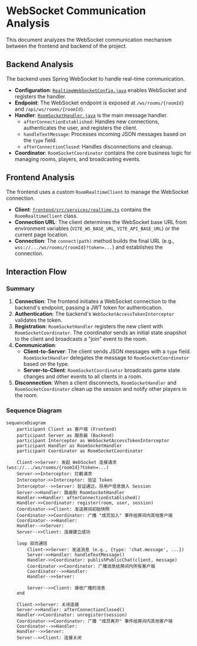 # WebSocket Communication Analysis

This document analyzes the WebSocket communication mechanism between the frontend and backend of the project.

## Backend Analysis

The backend uses Spring WebSocket to handle real-time communication.

- **Configuration**: [`RealtimeWebSocketConfig.java`](../backend/src/main/java/com/aisocialgame/backend/realtime/RealtimeWebSocketConfig.java) enables WebSocket and registers the handler.
- **Endpoint**: The WebSocket endpoint is exposed at `/ws/rooms/{roomId}` and `/api/ws/rooms/{roomId}`.
- **Handler**: [`RoomSocketHandler.java`](../backend/src/main/java/com/aisocialgame/backend/realtime/RoomSocketHandler.java) is the main message handler.
    - `afterConnectionEstablished`: Handles new connections, authenticates the user, and registers the client.
    - `handleTextMessage`: Processes incoming JSON messages based on the `type` field.
    - `afterConnectionClosed`: Handles disconnections and cleanup.
- **Coordinator**: `RoomSocketCoordinator` contains the core business logic for managing rooms, players, and broadcasting events.

## Frontend Analysis

The frontend uses a custom `RoomRealtimeClient` to manage the WebSocket connection.

- **Client**: [`frontend/src/services/realtime.ts`](../frontend/src/services/realtime.ts) contains the `RoomRealtimeClient` class.
- **Connection URL**: The client determines the WebSocket base URL from environment variables (`VITE_WS_BASE_URL`, `VITE_API_BASE_URL`) or the current page location.
- **Connection**: The `connect(path)` method builds the final URL (e.g., `wss://.../ws/rooms/{roomId}?token=...`) and establishes the connection.

## Interaction Flow

### Summary

1.  **Connection**: The frontend initiates a WebSocket connection to the backend's endpoint, passing a JWT token for authentication.
2.  **Authentication**: The backend's `WebSocketAccessTokenInterceptor` validates the token.
3.  **Registration**: `RoomSocketHandler` registers the new client with `RoomSocketCoordinator`. The coordinator sends an initial state snapshot to the client and broadcasts a "join" event to the room.
4.  **Communication**:
    - **Client-to-Server**: The client sends JSON messages with a `type` field. `RoomSocketHandler` delegates the message to `RoomSocketCoordinator` based on the type.
    - **Server-to-Client**: `RoomSocketCoordinator` broadcasts game state changes and other events to all clients in a room.
5.  **Disconnection**: When a client disconnects, `RoomSocketHandler` and `RoomSocketCoordinator` clean up the session and notify other players in the room.

### Sequence Diagram

```mermaid
sequenceDiagram
    participant Client as 客户端 (Frontend)
    participant Server as 服务器 (Backend)
    participant Interceptor as WebSocketAccessTokenInterceptor
    participant Handler as RoomSocketHandler
    participant Coordinator as RoomSocketCoordinator

    Client->>Server: 发起 WebSocket 连接请求 (wss://.../ws/rooms/{roomId}?token=...)
    Server->>Interceptor: 拦截请求
    Interceptor->>Interceptor: 验证 Token
    Interceptor-->>Server: 验证通过，将用户信息放入 Session
    Server->>Handler: 路由到 RoomSocketHandler
    Handler->>Handler: afterConnectionEstablished()
    Handler->>Coordinator: register(room, user, session)
    Coordinator->>Client: 发送房间初始快照
    Coordinator->>Coordinator: 广播 "成员加入" 事件给房间内其他客户端
    Coordinator-->>Handler: 
    Handler-->>Server: 
    Server-->>Client: 连接建立成功

    loop 双向通信
        Client->>Server: 发送消息 (e.g., {type: 'chat.message', ...})
        Server->>Handler: handleTextMessage()
        Handler->>Coordinator: publishPublicChat(client, message)
        Coordinator->>Coordinator: 广播消息给房间内所有客户端
        Coordinator-->>Handler: 
        Handler-->>Server: 

        Server-->>Client: 接收广播的消息
    end

    Client->>Server: 关闭连接
    Server->>Handler: afterConnectionClosed()
    Handler->>Coordinator: unregister(session)
    Coordinator->>Coordinator: 广播 "成员离开" 事件给房间内其他客户端
    Coordinator-->>Handler:
    Handler-->>Server:
    Server-->>Client: 连接关闭
